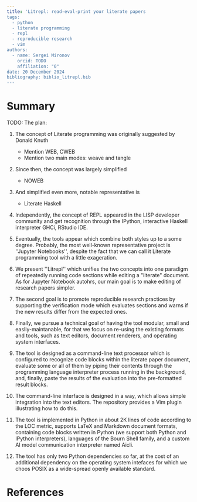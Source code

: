 ```yaml
---
title: 'Litrepl: read-eval-print your literate papers
tags:
  - python
  - literate programming
  - repl
  - reproducible research
  - vim
authors:
  - name: Sergei Mironov
    orcid: TODO
    affiliation: "0"
date: 20 December 2024
bibliography: biblio_litrepl.bib
---
```


# Summary

TODO: The plan:

1. The concept of Literate programming was originally suggested by Donald Knuth
   - Mention WEB, CWEB
   - Mention two main modes: weave and tangle

2. Since then, the concept was largely simplified
   - NOWEB

3. And simplified even more, notable representative is
   - Literate Haskell

4. Independently, the concept of REPL appeared in the LISP developer community and get recognition
   through the IPython, interactive Haskell interpreter GHCi, RStudio IDE.

5. Eventually, the tools appear which combine both styles up to a some degree. Probably, the most
   well-known representative project is ''Jupyter Notebooks'', despite the fact that we can call it
   Literate programming tool with a little exageration.

6. We present ''Litrepl'' which unifies the two concepts into one paradigm of repeatedly running
   code sections while editing a "literate" document. As for Jupyter Notebook autohrs, our main goal
   is to make editing of research papers simpler.

7. The second goal is to promote reproducible research practices by supporting the verification mode
   which evaluates sections and warns if the new results differ from the expected ones.

7. Finally, we pursue a technical goal of having the tool modular, small and easliy-maintanable, for
   that we focus on re-using the existing formats and tools, such as text editors, document renderers,
   and operating system interfaces.

8. The tool is designed as a command-line text processor which is configured to recognize code
   blocks within the literate paper document, evaluate some or all of them by piping their contents
   through the programming language interpreter process running in the background, and, finally,
   paste the results of the evaluation into the pre-formatted result blocks.

9. The command-line interface is designed in a way, which allows simple integration into the text
   editors. The repository provides a Vim plugin illustrating how to do this.

10. The tool is implemented in Python in about 2K lines of code according to the LOC metric,
    supports LaTeX and Markdown document formats, containing code blocks written in Python (we
    support both Python and IPython interpreters), languages of the Bourn Shell family, and a custom
    AI model communication interpreter named Aicli.

11. The tool has only two Python dependencies so far, at the cost of an additional dependency on the
    operating system intefaces for which we choos POSIX as a wide-spread openly available standard.

# References

